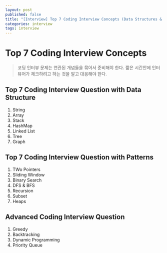 ```yaml
---
layout: post
published: false
title: "[Interview] Top 7 Coding Interview Concepts (Data Structures & Algorithms)"
categories: interview
tags: interview 
---
```


# Top 7 Coding Interview Concepts
> 코딩 인터뷰 문제는 연관된 개념들을 묶어서 준비해야 한다.
> 짧은 시간안에 인터뷰어가 체크하려고 하는 것을 알고 대응해야 한다.

## Top 7 Coding Interview Question with Data Structure

1. String
2. Array
3. Stack
4. HashMap
5. Linked List
6. Tree
7. Graph

## Top 7 Coding Interview Question with Patterns

1. TWo Pointers
2. Sliding Window
3. Binary Search
4. DFS & BFS
5. Recursion
6. Subset
7. Heaps

## Advanced Coding Interview Question
1. Greedy
2. Backtracking
3. Dynamic Programming
4. Priority Queue